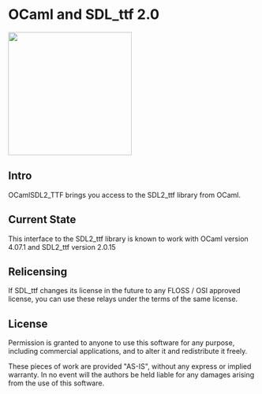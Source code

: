 # OCaml and SDL_ttf 2.0

<img src="https://publicdomainvectors.org/photos/Alberti-B.png" width="250" />

## Intro

OCamlSDL2_TTF brings you access to the SDL2_ttf library from OCaml.

## Current State

This interface to the SDL2_ttf library is known to work with
OCaml version 4.07.1 and SDL2_ttf version 2.0.15

## Relicensing

If SDL_ttf changes its license in the future to any FLOSS / OSI approved
license, you can use these relays under the terms of the same license.

## License

Permission is granted to anyone to use this software for any purpose,
including commercial applications, and to alter it and redistribute it
freely.

These pieces of work are provided "AS-IS", without any express
or implied warranty.
In no event will the authors be held liable for any damages arising
from the use of this software.

